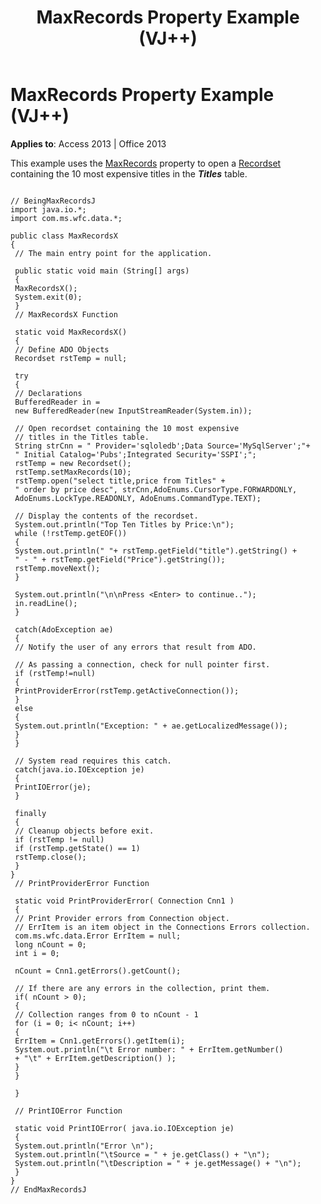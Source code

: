 ﻿---
title: MaxRecords Property Example (VJ++)
TOCTitle: MaxRecords Property Example (VJ++)
ms:assetid: db8c1187-5e15-2c8a-6308-3468c113d962
ms:mtpsurl: https://msdn.microsoft.com/library/JJ250107(v=office.15)
ms:contentKeyID: 48548106
ms.date: 09/18/2015
mtps_version: v=office.15
---

# MaxRecords Property Example (VJ++)


**Applies to**: Access 2013 | Office 2013

This example uses the [MaxRecords](maxrecords-property-ado.md) property to open a [Recordset](recordset-object-ado.md) containing the 10 most expensive titles in the ***Titles*** table.

``` 
 
// BeingMaxRecordsJ 
import java.io.*; 
import com.ms.wfc.data.*; 
 
public class MaxRecordsX 
{ 
 // The main entry point for the application. 
 
 public static void main (String[] args) 
 { 
 MaxRecordsX(); 
 System.exit(0); 
 } 
 // MaxRecordsX Function 
 
 static void MaxRecordsX() 
 { 
 // Define ADO Objects 
 Recordset rstTemp = null; 
 
 try 
 { 
 // Declarations 
 BufferedReader in = 
 new BufferedReader(new InputStreamReader(System.in)); 
 
 // Open recordset containing the 10 most expensive 
 // titles in the Titles table. 
 String strCnn = " Provider='sqloledb';Data Source='MySqlServer';"+ 
 " Initial Catalog='Pubs';Integrated Security='SSPI';"; 
 rstTemp = new Recordset(); 
 rstTemp.setMaxRecords(10); 
 rstTemp.open("select title,price from Titles" + 
 " order by price desc", strCnn,AdoEnums.CursorType.FORWARDONLY, 
 AdoEnums.LockType.READONLY, AdoEnums.CommandType.TEXT); 
 
 // Display the contents of the recordset. 
 System.out.println("Top Ten Titles by Price:\n"); 
 while (!rstTemp.getEOF()) 
 { 
 System.out.println(" "+ rstTemp.getField("title").getString() + 
 " - " + rstTemp.getField("Price").getString()); 
 rstTemp.moveNext(); 
 } 
 
 System.out.println("\n\nPress <Enter> to continue.."); 
 in.readLine(); 
 } 
 
 catch(AdoException ae) 
 { 
 // Notify the user of any errors that result from ADO. 
 
 // As passing a connection, check for null pointer first. 
 if (rstTemp!=null) 
 { 
 PrintProviderError(rstTemp.getActiveConnection()); 
 } 
 else 
 { 
 System.out.println("Exception: " + ae.getLocalizedMessage()); 
 } 
 } 
 
 // System read requires this catch. 
 catch(java.io.IOException je) 
 { 
 PrintIOError(je); 
 } 
 
 finally 
 { 
 // Cleanup objects before exit. 
 if (rstTemp != null) 
 if (rstTemp.getState() == 1) 
 rstTemp.close(); 
 } 
} 
 // PrintProviderError Function 
 
 static void PrintProviderError( Connection Cnn1 ) 
 { 
 // Print Provider errors from Connection object. 
 // ErrItem is an item object in the Connections Errors collection. 
 com.ms.wfc.data.Error ErrItem = null; 
 long nCount = 0; 
 int i = 0; 
 
 nCount = Cnn1.getErrors().getCount(); 
 
 // If there are any errors in the collection, print them. 
 if( nCount > 0); 
 { 
 // Collection ranges from 0 to nCount - 1 
 for (i = 0; i< nCount; i++) 
 { 
 ErrItem = Cnn1.getErrors().getItem(i); 
 System.out.println("\t Error number: " + ErrItem.getNumber() 
 + "\t" + ErrItem.getDescription() ); 
 } 
 } 
 
 } 
 
 // PrintIOError Function 
 
 static void PrintIOError( java.io.IOException je) 
 { 
 System.out.println("Error \n"); 
 System.out.println("\tSource = " + je.getClass() + "\n"); 
 System.out.println("\tDescription = " + je.getMessage() + "\n"); 
 } 
} 
// EndMaxRecordsJ 
```

